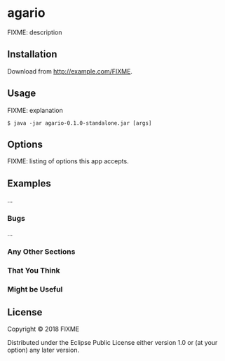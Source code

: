 # agario

FIXME: description

## Installation

Download from http://example.com/FIXME.

## Usage

FIXME: explanation

    $ java -jar agario-0.1.0-standalone.jar [args]

## Options

FIXME: listing of options this app accepts.

## Examples

...

### Bugs

...

### Any Other Sections
### That You Think
### Might be Useful

## License

Copyright © 2018 FIXME

Distributed under the Eclipse Public License either version 1.0 or (at
your option) any later version.
